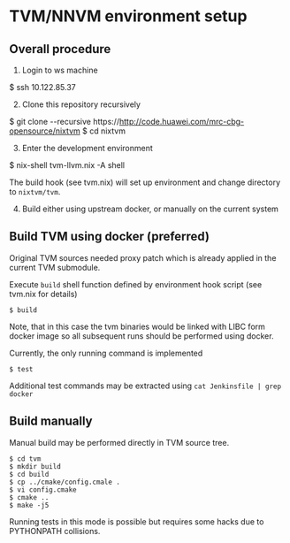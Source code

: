 TVM/NNVM environment setup
==========================


Overall procedure
-----------------

1. Login to ws machine

  $ ssh 10.122.85.37

2. Clone this repository recursively

  $ git clone --recursive https://http://code.huawei.com/mrc-cbg-opensource/nixtvm
  $ cd nixtvm

3. Enter the development environment

  $ nix-shell tvm-llvm.nix -A shell

  The build hook (see tvm.nix) will set up environment and change directory to
  `nixtvm/tvm`.


4. Build either using upstream docker, or manually on the current system


Build TVM using docker (preferred)
----------------------------------

Original TVM sources needed proxy patch which is already applied in the current
TVM submodule.

Execute `build` shell function defined by environment hook script (see tvm.nix
for details)

    $ build

Note, that in this case the tvm binaries would be linked with LIBC form docker
image so all subsequent runs should be performed using docker.

Currently, the only running command is implemented

    $ test

Additional test commands may be extracted using `cat Jenkinsfile | grep docker`


Build manually
--------------

Manual build may be performed directly in TVM source tree.

    $ cd tvm
    $ mkdir build
    $ cd build
    $ cp ../cmake/config.cmale .
    $ vi config.cmake
    $ cmake ..
    $ make -j5

Running tests in this mode is possible but requires some hacks due to PYTHONPATH collisions.









